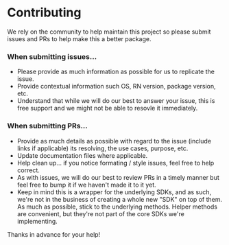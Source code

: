 # Contributing

We rely on the community to help maintain this project so please submit issues and PRs to help make this a better package. 

### When submitting issues...
 - Please provide as much information as possible for us to replicate the issue.
 - Provide contextual information such OS, RN version, package version, etc.
 - Understand that while we will do our best to answer your issue, this is free support and we might not be able to resovle it immediately.
 
### When submitting PRs...
 - Provide as much details as possible with regard to the issue (include links if applicable) its resolving, the use cases, purpose, etc.
 - Update documentation files where applicable.
 - Help clean up... if you notice formating / style issues, feel free to help correct.
 - As with issues, we will do our best to review PRs in a timely manner but feel free to bump it if we haven't made it to it yet.
 - Keep in mind this is a wrapper for the underlying SDKs, and as such, we're not in the business of creating a whole new "SDK" on top of them. As much as possible, stick to the underlying methods. Helper methods are convenient, but they're not part of the core SDKs we're implementing.
 
Thanks in advance for your help!
